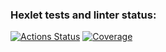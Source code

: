 ### Hexlet tests and linter status:
[![Actions Status](https://github.com/bahhteek/frontend-project-46/actions/workflows/hexlet-check.yml/badge.svg)](https://github.com/bahhteek/frontend-project-46/actions)
[![Coverage](https://sonarcloud.io/api/project_badges/measure?project=your_key&metric=coverage)](https://sonarcloud.io/summary/new_code?id=your_key)
